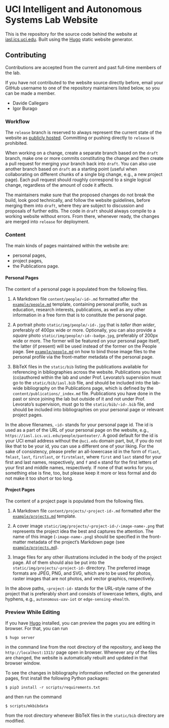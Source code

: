 # UCI Intelligent and Autonomous Systems Lab Website

This is the repository for the source code behind the website at
[iasl.ics.uci.edu][iasl].
Built using the [Hugo][hugo] static website generator.

[iasl]: https://iasl.ics.uci.edu
[hugo]: https://gohugo.io

## Contributing

Contributions are accepted from the current and past full-time members
of the lab.

If you have not contributed to the website source directly before,
email your GitHub username to one of the repository maintainers listed
below, so you can be made a member.

- Davide Callegaro
- Igor Burago

### Workflow

The `release` branch is reserved to always represent the current state
of the website as [publicly hosted][iasl].
Committing or pushing directly to `release` is prohibited.

When working on a change, create a separate branch based on the
`draft` branch, make one or more commits constituting the change and
then create a pull request for merging your branch back into `draft`.
You can also use another branch based on `draft` as a starting point
(useful when collaborating on different chunks of a single big
change, e.g., a new project page).
Each pull request should roughly correspond to a single logical
change, regardless of the amount of code it affects.

The maintainers make sure that the proposed changes do not break
the build, look good technically, and follow the website guidelines,
before merging them into `draft`, where they are subject to discussion
and proposals of further edits.
The code in `draft` should always compile to a working website without
errors.
From there, whenever ready, the changes are merged into `release` for
deployment.

### Content

The main kinds of pages maintained within the website are:

- personal pages,
- project pages,
- the Publications page.

#### Personal Pages

The content of a personal page is populated from the following files.

1. A Markdown file `content/people/‹id›.md` formatted after the
[`example/people.md`][personal-template] template, containing personal
profile, such as education, research interests, publications, as well
as any other information in a free form that is to constitute the
personal page.

2. A portrait photo `static/img/people/‹id›.jpg` that is *taller than
wider*, preferably of 400px wide or more.
Optionally, you can also provide a *square* photo
`static/img/people/‹id›-badge.jpg`, preferably of 200px wide or more.
The former will be featured on your personal page itself, the latter
(if present) will be used instead of the former on the People page.
See [`example/people.md`][personal-template] on how to bind
those image files to the personal profile via the front-matter
metadata of the personal page.

3. BibTeX files in the `static/bib` listing the publications available
for referencing in bibliographies across the website.
Publications you have (co)authored within the lab and under Prof.
Levorato’s supervision must go to the `static/bib/iasl.bib` file, and
should be included into the lab-wide bibliography on the Publications
page, which is defined by the `content/publications/_index.md` file.
Publications you have done in the past or since joining the lab but
outside of it and not under Prof. Levorato’s supervision, must go to
the `static/bib/‹id›.bib` file, and should be included into
bibliographies on your personal page or relevant project pages.

In the above filenames, `‹id›` stands for your personal page id.
The id is used as a part of the URL of your personal page on the
website, e.g., `https://iasl.ics.uci.edu/people/panteater/`.
A good default for the id is your UCI email address without the
`@uci.edu` domain part, but, if you do not like that to be your id,
you can use a different one of your liking.
For the sake of consistency, please prefer an all-lowercase id in
the form of `flast`, `fmlast`, `last`, `firstlast`, or `firstmlast`, where
`first` and `last` stand for your first and last names, respectively,
and `f` and `m` stand for the first letters of your first and middle
names, respectively.
If none of that works for you, something else is fine, too, but please
keep it more or less formal and do not make it too short or too long.

[personal-template]: https://raw.githubusercontent.com/uci-iasl/website/release/example/people.md

#### Project Pages

The content of a project page is populated from the following files.

1. A Markdown file `content/projects/‹project-id›.md` formatted
after the [`example/projects.md`][project-template] template.

2. A cover image `static/img/projects/‹project-id›/‹image-name›.png`
that represents the project idea the best and captures the attention.
The name of this image (`‹image-name›.png`) should be specified
in the front-matter metadata of the project’s Markdown page
(see [`example/projects.md`][project-template]).

3. Image files for any other illustrations included in the body of the
project page.
All of them should also be put into the
`static/img/projects/‹project-id›` directory.
The preferred image formats are JPEG, PNG, and SVG, which are to be
used for photos, raster images that are not photos, and vector
graphics, respectively.

In the above paths, `‹project-id›` stands for the URL-style name of
the project that is preferably short and consists of lowercase
letters, digits, and hyphens, e.g., `autonomous-uav-iot` or
`edge-sensing-ehealth`.

[project-template]: https://raw.githubusercontent.com/uci-iasl/website/release/example/projects.md

### Preview While Editing

If you have [Hugo][hugo] installed, you can preview the pages you
are editing in browser.
For that, you can run

    $ hugo server

in the command line from the root directory of the repository, and
keep the `http://localhost:1313/` page open in browser.
Whenever any of the files are changed, the website is automatically
rebuilt and updated in that browser window.

To see the changes in bibliography information reflected on the
generated pages, first install the following Python packages:

    $ pip3 install -r scripts/requirements.txt

and then run the command

    $ scripts/mkbibdata

from the root directory whenever BibTeX files in the `static/bib`
directory are modified.
